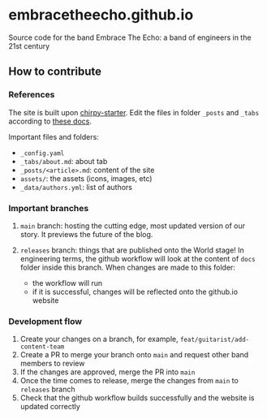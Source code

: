 # embracetheecho.github.io
Source code for the band Embrace The Echo: a band of engineers in the 21st century

## How to contribute

### References

The site is built upon [chirpy-starter](https://github.com/cotes2020/chirpy-starter).
Edit the files in folder `_posts` and `_tabs` according to [these docs](https://github.com/cotes2020/jekyll-theme-chirpy/tree/fbba0a4204f6aea9816b92b357ccd0969d41c53f/_posts).

Important files and folders:

* `_config.yaml`
* `_tabs/about.md`: about tab
* `_posts/<article>.md`: content of the site
* `assets/`: the assets (icons, images, etc)
* `_data/authors.yml`: list of authors

### Important branches

1. `main` branch: hosting the cutting edge, most updated version of our story. 
It previews the future of the blog.
2. `releases` branch: things that are published onto the World stage!
In engineering terms, the github workflow will look at the content of `docs`
folder inside this branch. When changes are made to this folder:

    * the workflow will run
    * if it is successful, changes will be reflected onto the github.io website

### Development flow

1. Create your changes on a branch, for example, `feat/guitarist/add-content-team`
2. Create a PR to merge your branch onto `main` and request other band members to review
3. If the changes are approved, merge the PR into `main`
4. Once the time comes to release, merge the changes from `main` to `releases` branch
5. Check that the github workflow builds successfully and the website is updated correctly
